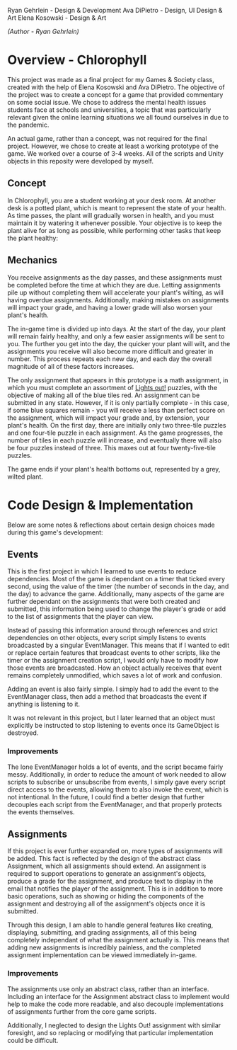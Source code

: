 Ryan Gehrlein - Design & Development
Ava DiPietro - Design, UI Design & Art
Elena Kosowski - Design & Art

*(Author - Ryan Gehrlein)*

# Overview - Chlorophyll 

This project was made as a final project for my Games & Society class, created with the help of Elena Kosowski and Ava DiPietro. The objective of the project was to create a concept for a game that provided commentary on some social issue. We chose to address the mental health issues students face at schools and universities, a topic that was particularly relevant given the online learning situations we all found ourselves in due to the pandemic.

An actual game, rather than a concept, was not required for the final project. However, we chose to create at least a working prototype of the game. We worked over a course of 3-4 weeks. All of the scripts and Unity objects in this reposity were developed by myself. 

## Concept

In Chlorophyll, you are a student working at your desk room. At another desk is a potted plant, which is meant to represent the state of your health.  As time passes, the plant will gradually worsen in health, and you must maintain it by watering it whenever possible. Your objective is to keep the plant alive for as long as possible, while performing other tasks that keep the plant healthy:

## Mechanics

You receive assignments as the day passes, and these assignments must be completed before the time at which they are due. Letting assignments pile up without completing them will accelerate your plant's wilting, as will having overdue assignments. Additionally, making mistakes on assignments will impact your grade, and having a lower grade will also worsen your plant's health.

The in-game time is divided up into days. At the start of the day, your plant will remain fairly healthy, and only a few easier assignments will be sent to you. The further you get into the day, the quicker your plant will wilt, and the assignments you receive will also become more difficult and greater in number. This process repeats each new day, and each day the overall magnitude of all of these factors increases.

The only assignment that appears in this prototype is a math assignment, in which you must complete an assortment of [Lights out!](https://en.wikipedia.org/wiki/Lights_Out_(game)) puzzles, with the objective of making all of the blue tiles red. An assignment can be submitted in any state. However, if it is only partially complete - in this case, if some blue squares remain - you will receive a less than perfect score on the assignment, which will impact your grade and, by extension, your plant's health. On the first day, there are initially only two three-tile puzzles and one four-tile puzzle in each assignment. As the game progresses, the number of tiles in each puzzle will increase, and eventually there will also be four puzzles instead of three. This maxes out at four twenty-five-tile puzzles.

The game ends if your plant's health bottoms out, represented by a grey, wilted plant.

# Code Design & Implementation

Below are some notes & reflections about certain design choices made during this game's development:

## Events

This is the first project in which I learned to use events to reduce dependencies. Most of the game is dependant on a timer that ticked every second, using the value of the timer (the number of seconds in the day, and the day) to advance the game. Additionally, many aspects of the game are further dependant on the assignments that were both created and submitted, this information being used to change the player's grade or add to the list of assignments that the player can view.

Instead of passing this information around through references and strict dependencies on other objects, every script simply listens to events broadcasted by a singular EventManager. This means that if I wanted to edit or replace certain features that broadcast events to other scripts, like the timer or the assignment creation script, I would only have to modify how those events are broadcasted. How an object actually receives that event remains completely unmodified, which saves a lot of work and confusion.

Adding an event is also fairly simple. I simply had to add the event to the EventManager class, then add a method that broadcasts the event if anything is listening to it.

It was not relevant in this project, but I later learned that an object must explicitly be instructed to stop listening to events once its GameObject is destroyed.

### Improvements

The lone EventManager holds a lot of events, and the script became fairly messy. Additionally, in order to reduce the amount of work needed to allow scripts to subscribe or unsubscribe from events, I simply gave every script direct access to the events, allowing them to also invoke the event, which is not intentional. In the future, I could find a better design that further decouples each script from the EventManager, and that properly protects the events themselves.

## Assignments

If this project is ever further expanded on, more types of assignments will be added. This fact is reflected by the design of the abstract class Assignment, which all assignments should extend. An assignment is required to support operations to generate an assignment's objects, produce a grade for the assignment, and produce text to display in the email that notifies the player of the assignment. This is in addition to more basic operations, such as showing or hiding the components of the assignment and destroying all of the assignment's objects once it is submitted.

Through this design, I am able to handle general features like creating, displaying, submitting, and grading assignments, all of this being completely independant of what the assignment actually is. This means that adding new assignments is incredibly painless, and the completed assignment implementation can be viewed immediately in-game.

### Improvements

The assignments use only an abstract class, rather than an interface. Including an interface for the Assignment abstract class to implement would help to make the code more readable, and also decouple implementations of assignments further from the core game scripts.

Additionally, I neglected to design the Lights Out! assignment with similar foresight, and so replacing or modifying that particular implementation could be difficult.
